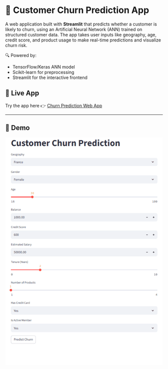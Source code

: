 # 🧠 Customer Churn Prediction App

A web application built with **Streamlit** that predicts whether a customer is likely to churn, using an Artificial Neural Network (ANN) trained on structured customer data. The app takes user inputs like geography, age, credit score, and product usage to make real-time predictions and visualize churn risk.

🔍 Powered by:
- TensorFlow/Keras ANN model
- Scikit-learn for preprocessing
- Streamlit for the interactive frontend

## 🚀 Live App

Try the app here 👉 [Churn Prediction Web App](https://churn-ann-predict.streamlit.app/)

---

## 📸 Demo

![Churn Prediction Demo](churn_ann_demo.gif)
